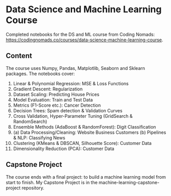 # Data Science and Machine Learning Course

Completed notebooks for the DS and ML course from Coding Nomads: https://codingnomads.co/courses/data-science-machine-learning-course.

## Content

The course uses Numpy, Pandas, Matplotlib, Seaborn and Sklearn packages. The notebooks cover:

1. Linear & Polynomial Regression: MSE & Loss Functions
2. Gradient Descent: Regularization
3. Dataset Scaling: Predicting House Prices
4. Model Evaluation: Train and Test Data
5. Metrics (F1-Score etc.): Cancer Detection
6. Decision Trees: Spam detection & Validation Curves
7. Cross Validation, Hyper-Parameter Tuning (GridSearch & RandomSearch)
8. Ensemble Methods (AdaBoost & RandomForest): Digit Classification
9. (a) Data Processing/Cleaning: Website Business Customers (b) Pipelines & NLP: Classifying News
10. Clustering (KMeans & DBSCAN, Silhouette Score): Customer Data
11. Dimensionality Reduction (PCA): Customer Data

## Capstone Project

The course ends with a final project: to build a machine learning model from start to finish. My Capstone Project is in the machine-learning-capstone-project repository.